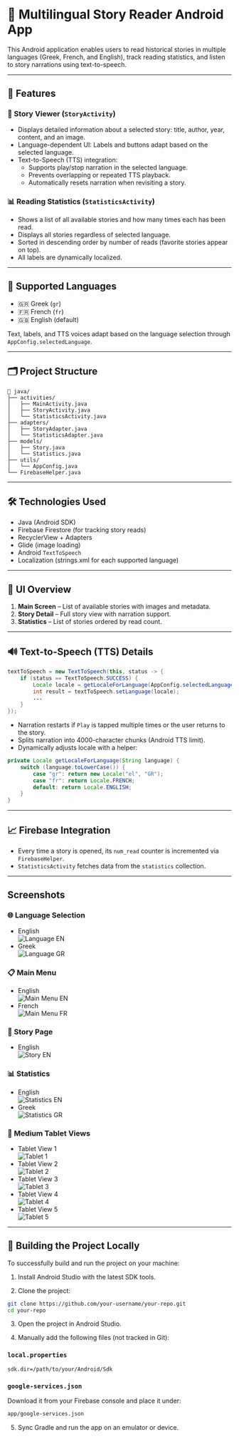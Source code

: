 # 📖 Multilingual Story Reader Android App

This Android application enables users to read historical stories in multiple languages (Greek, French, and English), track reading statistics, and listen to story narrations using text-to-speech.

---

## 📱 Features

### 🧾 Story Viewer (`StoryActivity`)
- Displays detailed information about a selected story: title, author, year, content, and an image.
- Language-dependent UI: Labels and buttons adapt based on the selected language.
- Text-to-Speech (TTS) integration:
  - Supports play/stop narration in the selected language.
  - Prevents overlapping or repeated TTS playback.
  - Automatically resets narration when revisiting a story.

### 📊 Reading Statistics (`StatisticsActivity`)
- Shows a list of all available stories and how many times each has been read.
- Displays all stories regardless of selected language.
- Sorted in descending order by number of reads (favorite stories appear on top).
- All labels are dynamically localized.

---

## 🔄 Supported Languages
- 🇬🇷 Greek (`gr`)
- 🇫🇷 French (`fr`)
- 🇬🇧 English (default)

Text, labels, and TTS voices adapt based on the language selection through `AppConfig.selectedLanguage`.

---

## 🗂 Project Structure

```
📁 java/
├── activities/
│   ├── MainActivity.java
│   ├── StoryActivity.java
│   └── StatisticsActivity.java
├── adapters/
│   ├── StoryAdapter.java
│   └── StatisticsAdapter.java
├── models/
│   ├── Story.java
│   └── Statistics.java
├── utils/
│   └── AppConfig.java
└── FirebaseHelper.java
```

---

## 🛠 Technologies Used
- Java (Android SDK)
- Firebase Firestore (for tracking story reads)
- RecyclerView + Adapters
- Glide (image loading)
- Android `TextToSpeech`
- Localization (strings.xml for each supported language)

---

## 📸 UI Overview

1. **Main Screen** – List of available stories with images and metadata.
2. **Story Detail** – Full story view with narration support.
3. **Statistics** – List of stories ordered by read count.

---

## 🔊 Text-to-Speech (TTS) Details

```java
textToSpeech = new TextToSpeech(this, status -> {
    if (status == TextToSpeech.SUCCESS) {
        Locale locale = getLocaleForLanguage(AppConfig.selectedLanguage);
        int result = textToSpeech.setLanguage(locale);
        ...
    }
});
```

- Narration restarts if `Play` is tapped multiple times or the user returns to the story.
- Splits narration into 4000-character chunks (Android TTS limit).
- Dynamically adjusts locale with a helper:

```java
private Locale getLocaleForLanguage(String language) {
    switch (language.toLowerCase()) {
        case "gr": return new Locale("el", "GR");
        case "fr": return Locale.FRENCH;
        default: return Locale.ENGLISH;
    }
}
```

---

## 📈 Firebase Integration

- Every time a story is opened, its `num_read` counter is incremented via `FirebaseHelper`.
- `StatisticsActivity` fetches data from the `statistics` collection.

---

## Screenshots

### 🌐 Language Selection
- English  
  ![Language EN](Screenshots/1_lang_en.png)
- Greek  
  ![Language GR](Screenshots/1_lang_gr.png)

### 📋 Main Menu
- English  
  ![Main Menu EN](Screenshots/3_mainMenu_EN.png)
- French  
  ![Main Menu FR](Screenshots/3_mainMenu_FR.png)

### 📖 Story Page
- English  
  ![Story EN](Screenshots/4_story_EN.png)

### 📊 Statistics
- English  
  ![Statistics EN](Screenshots/5_statistics_EN.png)
- Greek  
  ![Statistics GR](Screenshots/5_statistics_GR.png)

### 📱 Medium Tablet Views
- Tablet View 1  
  ![Tablet 1](Screenshots/6_medium_tablet_1.png)
- Tablet View 2  
  ![Tablet 2](Screenshots/6_medium_tablet_2.png)
- Tablet View 3  
  ![Tablet 3](Screenshots/6_medium_tablet_3.png)
- Tablet View 4  
  ![Tablet 4](Screenshots/6_medium_tablet_4.png)
- Tablet View 5  
  ![Tablet 5](Screenshots/6_medium_tablet_5.png)

---

## 🧰 Building the Project Locally

To successfully build and run the project on your machine:

1. Install Android Studio with the latest SDK tools.

2. Clone the project:

```bash
git clone https://github.com/your-username/your-repo.git
cd your-repo
```

3. Open the project in Android Studio.

4. Manually add the following files (not tracked in Git):

### `local.properties`
```properties
sdk.dir=/path/to/your/Android/Sdk
```

### `google-services.json`
Download it from your Firebase console and place it under:
```bash
app/google-services.json
```

5. Sync Gradle and run the app on an emulator or device.
